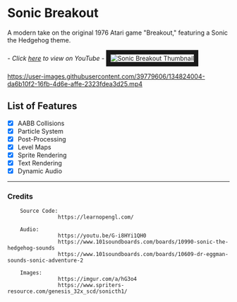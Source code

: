 # Sonic Breakout

A modern take on the original 1976 Atari game "Breakout," featuring a Sonic the Hedgehog theme.

*- Click <a href="https://www.youtube.com/watch?v=K1eCgV0rLbk&t=2s" target="_blank">here</a> to view on YouTube -*
<img src="https://i.imgur.com/Re8SGUs.png" alt="Sonic Breakout Thumbnail" border="10" />

https://user-images.githubusercontent.com/39779606/134824004-da6b10f2-16fb-4d6e-affe-2323fdea3d25.mp4

## List of Features

- [x] AABB Collisions
- [x] Particle System
- [x] Post-Processing
- [x] Level Maps
- [x] Sprite Rendering
- [x] Text Rendering
- [x] Dynamic Audio

---

### Credits
        
        Source Code:
                    https://learnopengl.com/
                    
        Audio:
                    https://youtu.be/G-i8HYi1QH0
                    https://www.101soundboards.com/boards/10990-sonic-the-hedgehog-sounds
                    https://www.101soundboards.com/boards/10609-dr-eggman-sounds-sonic-adventure-2
                    
        Images:
                    https://imgur.com/a/hG3o4
                    https://www.spriters-resource.com/genesis_32x_scd/sonicth1/
